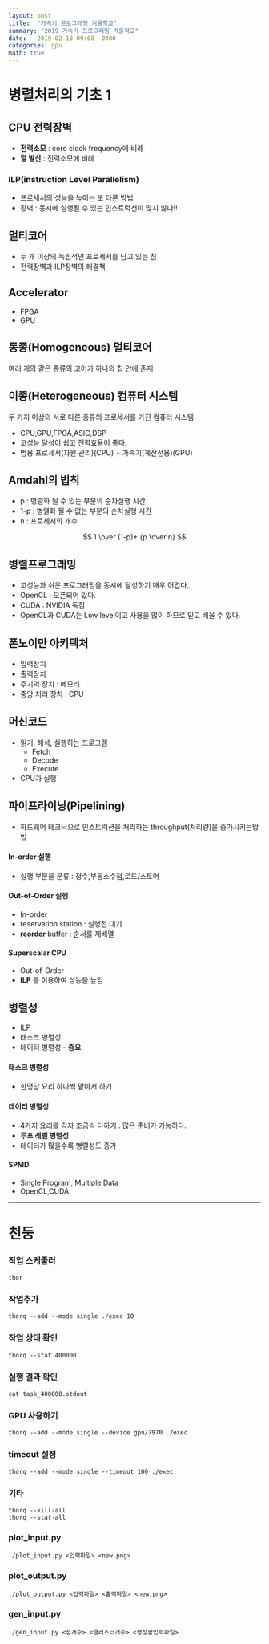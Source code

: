 ```yaml
---
layout: post
title:  "가속기 프로그래밍 겨울학교"
summary: "2019 가속기 프로그래밍 겨울학교"
date:   2019-02-18 09:00 -0400
categories: gpu
math: true
---
```


# 병렬처리의 기초 1

## CPU 전력장벽
- **전력소모** : core clock frequency에 비례
- **열 발산** : 전력소모에 비례

### ILP(instruction Level Parallelism)
- 프로세서의 성능을 높이는 또 다른 방법
- 장벽 : 동시에 실행될 수 있는 인스트럭션이 많지 않다!!

## 멀티코어
- 두 개 이상의 독립적인 프로세서를 담고 있는 칩
- 전력장벽과 ILP장벽의 해결책

## Accelerator
- FPGA
- GPU

## 동종(Homogeneous) 멀티코어
여러 개의 같은 종류의 코어가 하나의 칩 안에 존재

## 이종(Heterogeneous) 컴퓨터 시스템
두 가지 이상의 서로 다른 종류의 프로세서를 가진 컴퓨터 시스템
- CPU,GPU,FPGA,ASIC,DSP
- 고성능 달성이 쉽고 전력효율이 좋다.
- 범용 프로세서(자원 관리)(CPU) + 가속기(계산전용)(GPU)

## Amdahl의 법칙
- p : 병렬화 될 수 있는 부분의 순차실행 시간
- 1-p : 병렬화 될 수 없는 부분의 순차실행 시간
- n : 프로세서의 개수

$$
1 \over (1-p)+ {p \over n}
$$

## 병렬프로그래밍
- 고성능과 쉬운 프로그래밍을 동시에 달성하기 매우 어렵다.
- OpenCL : 오픈되어 있다.
- CUDA : NVIDIA 독점
- OpenCL과 CUDA는 Low level이고 사용을 많이 하므로 믿고 배울 수 있다.

## 폰노이만 아키텍처
- 입력장치
- 출력장치
- 주기억 장치 : 메모리
- 중앙 처리 장치 : CPU

## 머신코드
- 읽기, 해석, 실행하는 프로그램
  + Fetch
  + Decode
  + Execute
- CPU가 실행

## 파이프라이닝(Pipelining)

- 하드웨어 테크닉으로 인스트럭션을 처리하는 throughput(처리량)을 증가시키는방법

#### In-order 실행

- 실행 부분을 분류 : 정수,부동소수점,로드/스토어

#### Out-of-Order 실행

- In-order
- reservation station : 실행전 대기
- **reorder** buffer : 순서를 재배열

#### Superscalar CPU

- Out-of-Order
- **ILP** 를 이용하여 성능을 높임


## 병렬성
- ILP
- 태스크 병렬성
- 데이터 병렬성 - **중요**

#### 태스크 병렬성
- 한명당 요리 하나씩 맡아서 하기

#### 데이터 병렬성
- 4가지 요리를 각자 조금씩 다하기 : 많은 준비가 가능하다.
- **루프 레벨 병렬성**
- 데이터가 많을수록 병렬성도 증가

#### SPMD
- Single Program, Multiple Data
- OpenCL,CUDA

---

# 천둥
### 작업 스케줄러

```
thor
```

### 작업추가

```
thorq --add --mode single ./exec 10
```

### 작업 상태 확인

```
thorq --stat 400000
```

### 실행 결과 확인

```
cat task_400000.stdout
```

### GPU 사용하기

```
thorq --add --mode single --device gpu/7970 ./exec
```

### timeout 설정

```
thorq --add --mode single --timeout 100 ./exec
```

### 기타

```
thorq --kill-all
thorq --stat-all
```

### plot_input.py

```
./plot_input.py <입력파일> <new.png>
```

### plot_output.py

```
./plot_output.py <입력파일> <출력파일> <new.png>
```

### gen_input.py

```
./gen_input.py <점개수> <클러스터개수> <생성할입력파일>
```

